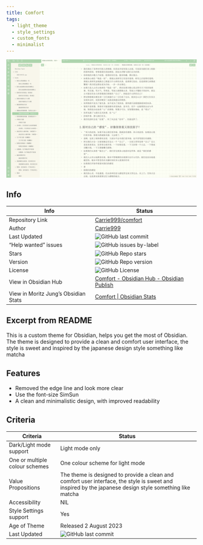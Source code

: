 ```yaml
---
title: Comfort
tags:
  - light_theme
  - style_settings
  - custom_fonts
  - minimalist
---
```


![Comfort Theme Screenshot](https://raw.githubusercontent.com/Carrie999/comfort/refs/heads/main/screenshot-big-bg.png)

## Info

| Info                                 | Status                                                                                                                                                 |
| ------------------------------------ | ------------------------------------------------------------------------------------------------------------------------------------------------------ |
| Repository Link                      | [Carrie999/comfort](https://github.com/Carrie999/comfort)                                                                                              |
| Author                               | [Carrie999](https://github.com/Carrie999)                                                                                                              |
| Last Updated                         | ![GitHub last commit](https://img.shields.io/github/last-commit/Carrie999/comfort?color=573E7A&label=last%20update&logo=github&style=for-the-badge)    |
| “Help wanted” issues                 | ![GitHub issues by-label](https://img.shields.io/github/issues/Carrie999/comfort/help%20wanted?color=573E7A&logo=github&style=for-the-badge)           |
| Stars                                | ![GitHub Repo stars](https://img.shields.io/github/stars/Carrie999/comfort?color=573E7A&logo=github&style=for-the-badge)                               |
| Version                              | ![GitHub Repo version](https://img.shields.io/github/v/release/Carrie999/comfort?color=573E7A&logo=github&style=for-the-badge&=semver)                 |
| License                              | ![GitHub License](https://img.shields.io/github/license/Carrie999/comfort?style=for-the-badge)                                                         |
| View in Obsidian Hub                 | [Comfort \- Obsidian Hub \- Obsidian Publish](https://publish.obsidian.md/hub/02+-+Community+Expansions/02.05+All+Community+Expansions/Themes/Comfort) |
| View in Moritz Jung’s Obsidian Stats | [Comfort \| Obsidian Stats](https://www.moritzjung.dev/obsidian-stats/themes/comfort/)                                                                 |

## Excerpt from README

This is a custom theme for Obsidian, helps you get the most of Obsidian. The theme is designed to provide a clean and comfort user interface, the style is sweet and inspired by the japanese design style something like matcha

## Features

- Removed the edge line and look more clear
- Use the font-size SimSun
- A clean and minimalistic design, with improved readability

## Criteria

| Criteria                       | Status                                                                                                                                                  |
| ------------------------------ | ------------------------------------------------------------------------------------------------------------------------------------------------------- |
| Dark/Light mode support        | Light mode only                                                                                                                                         |
| One or multiple colour schemes | One colour scheme for light mode                                                                                                                        |
| Value Propositions             | The theme is designed to provide a clean and comfort user interface, the style is sweet and inspired by the japanese design style something like matcha |
| Accessibility                  | NIL                                                                                                                                                     |
| Style Settings support         | Yes                                                                                                                                                     |
| Age of Theme                   | Released 2 August 2023                                                                                                                                  |
| Last Updated                   | ![GitHub last commit](https://img.shields.io/github/last-commit/Carrie999/comfort?color=573E7A&label=last%20update&logo=github&style=for-the-badge)     |
